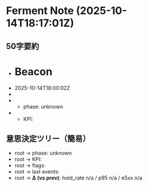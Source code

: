# Ferment Note (2025-10-14T18:17:01Z)

## 50字要約
- # Beacon
- 2025-10-14T18:00:02Z
- 
- - phase: unknown
- - KPI:

## 意思決定ツリー（簡易）
- root -> phase: unknown
- root -> KPI:
- root -> flags:
- root -> last events:
- root -> **Δ (vs prev)**: hold_rate n/a / p95 n/a / e5xx n/a
